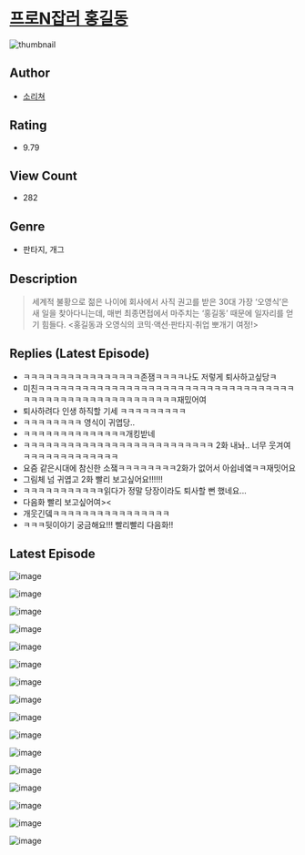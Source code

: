 # [프로N잡러 홍길동](https://comic.naver.com/bestChallenge/list?titleId=809957)
![thumbnail](https://image-comic.pstatic.net/user_contents_data/challenge_comic/2023/05/23/360480/upload_7016952573667062884_480x623.jpeg)

## Author
- [소리쳐](https://comic.naver.com/artistTitle?id=360480)

## Rating
- 9.79

## View Count
- 282

## Genre
- 판타지, 개그

## Description
> 세계적 불황으로 젊은 나이에 회사에서 사직 권고를 받은 30대 가장 ‘오영식’은 새 일을 찾아다니는데, 매번 최종면접에서 마주치는 ‘홍길동’ 때문에 일자리를 얻기 힘들다. <홍길동과 오영식의 코믹·액션·판타지·취업 뽀개기 여정!>

## Replies (Latest Episode)
- ㅋㅋㅋㅋㅋㅋㅋㅋㅋㅋㅋㅋㅋㅋㅋㅋ존잼ㅋㅋㅋㅋ나도 저렇게 퇴사하고싶당ㅋ
- 미친ㅋㅋㅋㅋㅋㅋㅋㅋㅋㅋㅋㅋㅋㅋㅋㅋㅋㅋㅋㅋㅋㅋㅋㅋㅋㅋㅋㅋㅋㅋㅋㅋㅋㅋㅋㅋㅋㅋㅋㅋㅋㅋㅋㅋㅋㅋㅋㅋㅋㅋㅋㅋㅋㅋㅋㅋ재밌어여
- 퇴사하려다 인생 하직할 기세 ㅋㅋㅋㅋㅋㅋㅋㅋㅋ
- ㅋㅋㅋㅋㅋㅋㅋㅋ 영식이 귀엽당..
- ㅋㅋㅋㅋㅋㅋㅋㅋㅋㅋㅋㅋㅋㅋ개킹받네
- ㅋㅋㅋㅋㅋㅋㅋㅋㅋㅋㅋㅋㅋㅋㅋㅋㅋㅋㅋㅋㅋㅋㅋㅋㅋㅋ 2화 내놔.. 너무 웃겨여 ㅋㅋㅋㅋㅋㅋㅋㅋㅋㅋㅋㅋㅋ
- 요즘 같은시대에 참신한 소쟄ㅋㅋㅋㅋㅋㅋㅋㅋ2화가 없어서 아쉽네옄ㅋㅋ재밋어요
- 그림체 넘 귀엽고 2화 빨리 보고싶어요!!!!!!
- ㅋㅋㅋㅋㅋㅋㅋㅋㅋㅋㅋ읽다가 정말 당장이라도 퇴사할 뻔 했네요...
- 다음화 빨리 보고싶어여><
- 개웃긴뎈ㅋㅋㅋㅋㅋㅋㅋㅋㅋㅋㅋㅋㅋㅋㅋㅋ
- ㅋㅋㅋ뒷이야기 궁금해요!!! 빨리빨리 다음화!!

## Latest Episode
![image](https://image-comic.pstatic.net/user_contents_data/challenge_comic/2023/05/23/360480/upload_7148399417125711929.jpeg)

![image](https://image-comic.pstatic.net/user_contents_data/challenge_comic/2023/05/23/360480/upload_3978760277623858273.jpeg)

![image](https://image-comic.pstatic.net/user_contents_data/challenge_comic/2023/05/23/360480/upload_3976786430074829112.jpeg)

![image](https://image-comic.pstatic.net/user_contents_data/challenge_comic/2023/05/23/360480/upload_3702347241222452531.jpeg)

![image](https://image-comic.pstatic.net/user_contents_data/challenge_comic/2023/05/23/360480/upload_3690192152998065253.jpeg)

![image](https://image-comic.pstatic.net/user_contents_data/challenge_comic/2023/05/23/360480/upload_3618187322764898615.jpeg)

![image](https://image-comic.pstatic.net/user_contents_data/challenge_comic/2023/05/23/360480/upload_7364851263934391860.jpeg)

![image](https://image-comic.pstatic.net/user_contents_data/challenge_comic/2023/05/23/360480/upload_3618422609595938148.jpeg)

![image](https://image-comic.pstatic.net/user_contents_data/challenge_comic/2023/05/23/360480/upload_3472891255643451749.jpeg)

![image](https://image-comic.pstatic.net/user_contents_data/challenge_comic/2023/05/23/360480/upload_3474863989101978210.jpeg)

![image](https://image-comic.pstatic.net/user_contents_data/challenge_comic/2023/05/23/360480/upload_3702294481877350497.jpeg)

![image](https://image-comic.pstatic.net/user_contents_data/challenge_comic/2023/05/23/360480/upload_4051046565802358884.jpeg)

![image](https://image-comic.pstatic.net/user_contents_data/challenge_comic/2023/05/23/360480/upload_7293359931249865014.jpeg)

![image](https://image-comic.pstatic.net/user_contents_data/challenge_comic/2023/05/23/360480/upload_3702580552435644515.jpeg)

![image](https://image-comic.pstatic.net/user_contents_data/challenge_comic/2023/05/23/360480/upload_4135767032624931632.jpeg)

![image](https://image-comic.pstatic.net/user_contents_data/challenge_comic/2023/05/23/360480/upload_3835152874995004985.jpeg)
